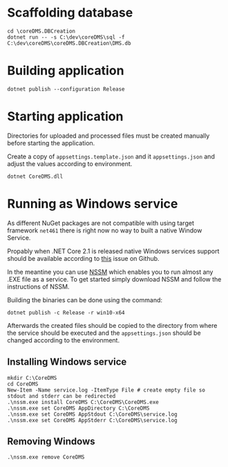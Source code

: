# Scaffolding database

	cd \coreDMS.DBCreation
	dotnet run -- -s C:\dev\coreDMS\sql -f C:\dev\coreDMS\coreDMS.DBCreation\DMS.db

# Building application

	dotnet publish --configuration Release

# Starting application

Directories for uploaded and processed files must be created manually before starting the application.

Create a copy of `appsettings.template.json` and it `appsettings.json` and adjust the values according to environment.
	
	dotnet CoreDMS.dll

# Running as Windows service

As different NuGet packages are not compatible with using target framework `net461` there is right now no way to built a native Window Service.

Propably when .NET Core 2.1 is released native Windows services support should be available according to [this](https://github.com/aspnet/Hosting/issues/904) issue on Github.

In the meantine you can use [NSSM](http://nssm.cc/) which enables you to run almost any .EXE file as a service. To get started simply download NSSM and follow the instructions of NSSM.

Building the binaries can be done using the command:

	dotnet publish -c Release -r win10-x64

Afterwards the created files should be copied to the directory from where the service should be executed and the `appsettings.json` should be changed according to the environment.

## Installing Windows service

	mkdir C:\CoreDMS
	cd CoreDMS
	New-Item -Name service.log -ItemType File # create empty file so stdout and stderr can be redirected
	.\nssm.exe install CoreDMS C:\CoreDMS\CoreDMS.exe
	.\nssm.exe set CoreDMS AppDirectory C:\CoreDMS
	.\nssm.exe set CoreDMS AppStdout C:\CoreDMS\service.log 
	.\nssm.exe set CoreDMS AppStderr C:\CoreDMS\service.log

## Removing Windows

	.\nssm.exe remove CoreDMS